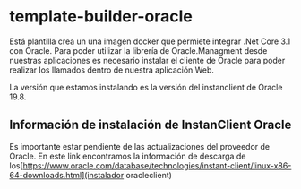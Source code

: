 # template-builder-oracle

Está plantilla crea un una imagen docker que permiete integrar .Net Core 3.1 con Oracle. Para poder utilizar la librería de Oracle.Managment desde nuestras aplicaciones es necesario instalar el cliente de Oracle para poder realizar los llamados dentro de nuestra aplicación Web.

La versión que estamos instalando es la versión del instanclient de Oracle 19.8.

## Información de instalación de InstanClient Oracle

Es importante estar pendiente de las actualizaciones del proveedor de Oracle. En este link encontramos la información de descarga de los[https://www.oracle.com/database/technologies/instant-client/linux-x86-64-downloads.html](instalador oracleclient)
